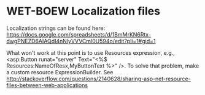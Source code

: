 ﻿# WET-BOEW Localization files

Localization strings can be found here:  https://docs.google.com/spreadsheets/d/1BmMrKN6Rtx-dwgPNEZD6AIAQdI4nNlyVVVCml0U594o/edit?pli=1#gid=1

What won't work at this point is to use Resources expression, e.g., <asp:Button runat="server" Text="<%$ Resources:NameOfResx,MyButtonText %>" />.
To solve that problem, make a custom resource ExpressionBuilder.  See http://stackoverflow.com/questions/2140628/sharing-asp-net-resource-files-between-web-applications
